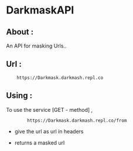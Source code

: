 # DarkmaskAPI

## About :

An API for masking Urls..

## Url :
    
        https://Darkmask.darkmash.repl.co

## Using :

To use the service [GET - method] ,
  ```
          https://Darkmask.darkmash.repl.co/from
  ```
 
 - give the url as url in headers
    
 - returns a masked url
